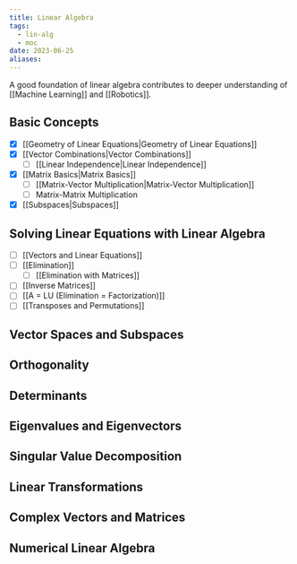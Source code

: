 ```yaml
---
title: Linear Algebra
tags:
  - lin-alg
  - moc
date: 2023-06-25
aliases:
---
```


A good foundation of linear algebra contributes to deeper understanding of [[Machine Learning]] and [[Robotics]].

## Basic Concepts
- [x] [[Geometry of Linear Equations|Geometry of Linear Equations]]
- [x] [[Vector Combinations|Vector Combinations]]
	- [ ] [[Linear Independence|Linear Independence]]
- [x] [[Matrix Basics|Matrix Basics]]
	- [ ] [[Matrix-Vector Multiplication|Matrix-Vector Multiplication]]
	- [ ] Matrix-Matrix Multiplication
- [x] [[Subspaces|Subspaces]]

## Solving Linear Equations with Linear Algebra
- [ ] [[Vectors and Linear Equations]]
- [ ] [[Elimination]]
	- [ ] [[Elimination with Matrices]]
- [ ] [[Inverse Matrices]]
- [ ] [[A = LU (Elimination = Factorization)]]
- [ ] [[Transposes and Permutations]]

## Vector Spaces and Subspaces


## Orthogonality


## Determinants


## Eigenvalues and Eigenvectors


## Singular Value Decomposition


## Linear Transformations


## Complex Vectors and Matrices


## Numerical Linear Algebra